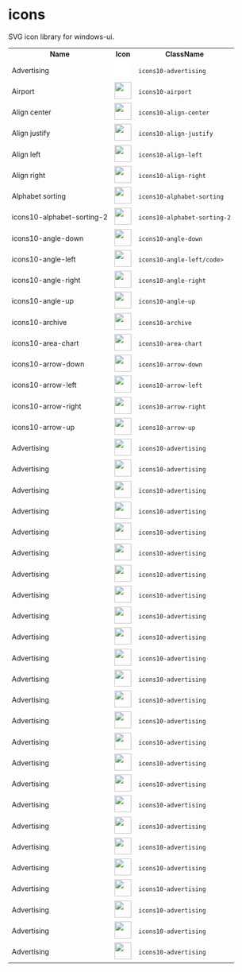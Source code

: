 # icons
SVG icon library for windows-ui.


<table>
  <tr>
    <th>Name</th>
    <th>Icon</th>
    <th>ClassName</th>
  </tr>
  <tr>
    <td>Advertising</td>
    <td>
	<img width="34" height="34" src="./svg/light/icons10-advertising.svg#gh-dark-mode-only" src="./svg/light/icons10-advertising.svg#gh-light-mode-only" />
    </td>
    <td><code>icons10-advertising</code></td>
  </tr>
	<tr>
    <td>Airport</td>
    <td>
      <picture>
        <source media="(prefers-color-scheme: dark)" srcset="svg/light/icons10-airport.svg">
        <source media="(prefers-color-scheme: light)" srcset="svg/dark/icons10-airport.svg">
        <img width="34" height="34">
      </picture>
    </td>
    <td><code>icons10-airport</code></td>
	</tr>
	<tr>
    <td>Align center</td>
    <td>
      <picture>
        <source media="(prefers-color-scheme: dark)" srcset="svg/light/icons10-align-center.svg">
        <source media="(prefers-color-scheme: light)" srcset="svg/dark/icons10-align-center.svg">
        <img width="34" height="34">
      </picture>
    </td>
    <td><code>icons10-align-center</code></td>
  </tr>
	<tr>
    <td>Align justify</td>
    <td>
      <picture>
        <source media="(prefers-color-scheme: dark)" srcset="svg/light/icons10-align-justify.svg">
        <source media="(prefers-color-scheme: light)" srcset="svg/dark/icons10-align-justify.svg">
        <img width="34" height="34">
      </picture>
    </td>
    <td><code>icons10-align-justify</code></td>
  </tr>
	<tr>
    <td>Align left</td>
    <td>
      <picture>
        <source media="(prefers-color-scheme: dark)" srcset="svg/light/icons10-align-left.svg">
        <source media="(prefers-color-scheme: light)" srcset="svg/dark/icons10-align-left.svg">
        <img width="34" height="34">
      </picture>
    </td>
    <td><code>icons10-align-left</code></td>
  </tr>
	<tr>
    <td>Align right</td>
    <td>
      <picture>
        <source media="(prefers-color-scheme: dark)" srcset="svg/light/icons10-align-right.svg">
        <source media="(prefers-color-scheme: light)" srcset="svg/dark/icons10-align-right.svg">
        <img width="34" height="34">
      </picture>
    </td>
    <td><code>icons10-align-right</code></td>
  </tr>
	<tr>
    <td>Alphabet sorting</td>
    <td>
      <picture>
        <source media="(prefers-color-scheme: dark)" srcset="svg/light/icons10-alphabet-sorting.svg">
        <source media="(prefers-color-scheme: light)" srcset="svg/dark/icons10-alphabet-sorting.svg">
        <img width="34" height="34">
      </picture>
    </td>
    <td><code>icons10-alphabet-sorting</code></td>
  </tr>
	<tr>
    <td>icons10-alphabet-sorting-2</td>
    <td>
      <picture>
        <source media="(prefers-color-scheme: dark)" srcset="svg/light/icons10-alphabet-sorting-2.svg">
        <source media="(prefers-color-scheme: light)" srcset="svg/dark/icons10-alphabet-sorting-2.svg">
        <img width="34" height="34">
      </picture>
    </td>
    <td><code>icons10-alphabet-sorting-2</code></td>
  </tr>
	<tr>
    <td>icons10-angle-down</td>
    <td>
      <picture>
        <source media="(prefers-color-scheme: dark)" srcset="svg/light/icons10-angle-down.svg">
        <source media="(prefers-color-scheme: light)" srcset="svg/dark/icons10-angle-down.svg">
        <img width="34" height="34">
      </picture>
    </td>
    <td><code>icons10-angle-down</code></td>
  </tr>
	<tr>
    <td>icons10-angle-left</td>
    <td>
      <picture>
        <source media="(prefers-color-scheme: dark)" srcset="svg/light/icons10-angle-left.svg">
        <source media="(prefers-color-scheme: light)" srcset="svg/dark/icons10-angle-left.svg">
        <img width="34" height="34">
      </picture>
    </td>
    <td><code>icons10-angle-left/code></td>
  </tr>
	<tr>
    <td>icons10-angle-right</td>
    <td>
      <picture>
        <source media="(prefers-color-scheme: dark)" srcset="svg/light/icons10-angle-right.svg">
        <source media="(prefers-color-scheme: light)" srcset="svg/dark/icons10-angle-right.svg">
        <img width="34" height="34">
      </picture>
    </td>
    <td><code>icons10-angle-right</code></td>
  </tr>
	<tr>
    <td>icons10-angle-up</td>
    <td>
      <picture>
        <source media="(prefers-color-scheme: dark)" srcset="svg/light/icons10-angle-up.svg">
        <source media="(prefers-color-scheme: light)" srcset="svg/dark/icons10-angle-up.svg">
        <img width="34" height="34">
      </picture>
    </td>
    <td><code>icons10-angle-up</code></td>
  </tr>
	<tr>
    <td>icons10-archive</td>
    <td>
      <picture>
        <source media="(prefers-color-scheme: dark)" srcset="svg/light/icons10-archive.svg">
        <source media="(prefers-color-scheme: light)" srcset="svg/dark/icons10-archive.svg">
        <img width="34" height="34">
      </picture>
    </td>
    <td><code>icons10-archive</code></td>
  </tr>
	<tr>
    <td>icons10-area-chart</td>
    <td>
      <picture>
        <source media="(prefers-color-scheme: dark)" srcset="svg/light/icons10-area-chart.svg">
        <source media="(prefers-color-scheme: light)" srcset="svg/dark/icons10-area-chart.svg">
        <img width="34" height="34">
      </picture>
    </td>
    <td><code>icons10-area-chart</code></td>
  </tr>
	<tr>
    <td>icons10-arrow-down</td>
    <td>
      <picture>
        <source media="(prefers-color-scheme: dark)" srcset="svg/light/icons10-arrow-down.svg">
        <source media="(prefers-color-scheme: light)" srcset="svg/dark/icons10-arrow-down.svg">
        <img width="34" height="34">
      </picture>
    </td>
    <td><code>icons10-arrow-down</code></td>
  </tr>
	<tr>
    <td>icons10-arrow-left</td>
    <td>
      <picture>
        <source media="(prefers-color-scheme: dark)" srcset="svg/light/icons10-arrow-left.svg">
        <source media="(prefers-color-scheme: light)" srcset="svg/dark/icons10-arrow-left.svg">
        <img width="34" height="34">
      </picture>
    </td>
    <td><code>icons10-arrow-left</code></td>
  </tr>
	<tr>
    <td>icons10-arrow-right</td>
    <td>
      <picture>
        <source media="(prefers-color-scheme: dark)" srcset="svg/light/icons10-arrow-right.svg">
        <source media="(prefers-color-scheme: light)" srcset="svg/dark/icons10-arrow-right.svg">
        <img width="34" height="34">
      </picture>
    </td>
    <td><code>icons10-arrow-right</code></td>
  </tr>
	<tr>
    <td>icons10-arrow-up</td>
    <td>
      <picture>
        <source media="(prefers-color-scheme: dark)" srcset="svg/light/icons10-arrow-up.svg">
        <source media="(prefers-color-scheme: light)" srcset="svg/dark/icons10-arrow-up.svg">
        <img width="34" height="34">
      </picture>
    </td>
    <td><code>icons10-arrow-up</code></td>
  </tr>
	<tr>
    <td>Advertising</td>
    <td>
      <picture>
        <source media="(prefers-color-scheme: dark)" srcset="svg/light/icons10-advertising.svg">
        <source media="(prefers-color-scheme: light)" srcset="svg/dark/icons10-advertising.svg">
        <img width="34" height="34">
      </picture>
    </td>
    <td><code>icons10-advertising</code></td>
  </tr>
	<tr>
    <td>Advertising</td>
    <td>
      <picture>
        <source media="(prefers-color-scheme: dark)" srcset="svg/light/icons10-advertising.svg">
        <source media="(prefers-color-scheme: light)" srcset="svg/dark/icons10-advertising.svg">
        <img width="34" height="34">
      </picture>
    </td>
    <td><code>icons10-advertising</code></td>
  </tr>
	<tr>
    <td>Advertising</td>
    <td>
      <picture>
        <source media="(prefers-color-scheme: dark)" srcset="svg/light/icons10-advertising.svg">
        <source media="(prefers-color-scheme: light)" srcset="svg/dark/icons10-advertising.svg">
        <img width="34" height="34">
      </picture>
    </td>
    <td><code>icons10-advertising</code></td>
  </tr>
	<tr>
    <td>Advertising</td>
    <td>
      <picture>
        <source media="(prefers-color-scheme: dark)" srcset="svg/light/icons10-advertising.svg">
        <source media="(prefers-color-scheme: light)" srcset="svg/dark/icons10-advertising.svg">
        <img width="34" height="34">
      </picture>
    </td>
    <td><code>icons10-advertising</code></td>
  </tr>
	<tr>
    <td>Advertising</td>
    <td>
      <picture>
        <source media="(prefers-color-scheme: dark)" srcset="svg/light/icons10-advertising.svg">
        <source media="(prefers-color-scheme: light)" srcset="svg/dark/icons10-advertising.svg">
        <img width="34" height="34">
      </picture>
    </td>
    <td><code>icons10-advertising</code></td>
  </tr>
	<tr>
    <td>Advertising</td>
    <td>
      <picture>
        <source media="(prefers-color-scheme: dark)" srcset="svg/light/icons10-advertising.svg">
        <source media="(prefers-color-scheme: light)" srcset="svg/dark/icons10-advertising.svg">
        <img width="34" height="34">
      </picture>
    </td>
    <td><code>icons10-advertising</code></td>
  </tr>
	<tr>
    <td>Advertising</td>
    <td>
      <picture>
        <source media="(prefers-color-scheme: dark)" srcset="svg/light/icons10-advertising.svg">
        <source media="(prefers-color-scheme: light)" srcset="svg/dark/icons10-advertising.svg">
        <img width="34" height="34">
      </picture>
    </td>
    <td><code>icons10-advertising</code></td>
  </tr>
	<tr>
    <td>Advertising</td>
    <td>
      <picture>
        <source media="(prefers-color-scheme: dark)" srcset="svg/light/icons10-advertising.svg">
        <source media="(prefers-color-scheme: light)" srcset="svg/dark/icons10-advertising.svg">
        <img width="34" height="34">
      </picture>
    </td>
    <td><code>icons10-advertising</code></td>
  </tr>
	<tr>
    <td>Advertising</td>
    <td>
      <picture>
        <source media="(prefers-color-scheme: dark)" srcset="svg/light/icons10-advertising.svg">
        <source media="(prefers-color-scheme: light)" srcset="svg/dark/icons10-advertising.svg">
        <img width="34" height="34">
      </picture>
    </td>
    <td><code>icons10-advertising</code></td>
  </tr>
	<tr>
    <td>Advertising</td>
    <td>
      <picture>
        <source media="(prefers-color-scheme: dark)" srcset="svg/light/icons10-advertising.svg">
        <source media="(prefers-color-scheme: light)" srcset="svg/dark/icons10-advertising.svg">
        <img width="34" height="34">
      </picture>
    </td>
    <td><code>icons10-advertising</code></td>
  </tr>
	<tr>
    <td>Advertising</td>
    <td>
      <picture>
        <source media="(prefers-color-scheme: dark)" srcset="svg/light/icons10-advertising.svg">
        <source media="(prefers-color-scheme: light)" srcset="svg/dark/icons10-advertising.svg">
        <img width="34" height="34">
      </picture>
    </td>
    <td><code>icons10-advertising</code></td>
  </tr>
	<tr>
    <td>Advertising</td>
    <td>
      <picture>
        <source media="(prefers-color-scheme: dark)" srcset="svg/light/icons10-advertising.svg">
        <source media="(prefers-color-scheme: light)" srcset="svg/dark/icons10-advertising.svg">
        <img width="34" height="34">
      </picture>
    </td>
    <td><code>icons10-advertising</code></td>
  </tr>
	<tr>
    <td>Advertising</td>
    <td>
      <picture>
        <source media="(prefers-color-scheme: dark)" srcset="svg/light/icons10-advertising.svg">
        <source media="(prefers-color-scheme: light)" srcset="svg/dark/icons10-advertising.svg">
        <img width="34" height="34">
      </picture>
    </td>
    <td><code>icons10-advertising</code></td>
  </tr>
	<tr>
    <td>Advertising</td>
    <td>
      <picture>
        <source media="(prefers-color-scheme: dark)" srcset="svg/light/icons10-advertising.svg">
        <source media="(prefers-color-scheme: light)" srcset="svg/dark/icons10-advertising.svg">
        <img width="34" height="34">
      </picture>
    </td>
    <td><code>icons10-advertising</code></td>
  </tr>
	<tr>
    <td>Advertising</td>
    <td>
      <picture>
        <source media="(prefers-color-scheme: dark)" srcset="svg/light/icons10-advertising.svg">
        <source media="(prefers-color-scheme: light)" srcset="svg/dark/icons10-advertising.svg">
        <img width="34" height="34">
      </picture>
    </td>
    <td><code>icons10-advertising</code></td>
  </tr>
	<tr>
    <td>Advertising</td>
    <td>
      <picture>
        <source media="(prefers-color-scheme: dark)" srcset="svg/light/icons10-advertising.svg">
        <source media="(prefers-color-scheme: light)" srcset="svg/dark/icons10-advertising.svg">
        <img width="34" height="34">
      </picture>
    </td>
    <td><code>icons10-advertising</code></td>
  </tr>
	<tr>
    <td>Advertising</td>
    <td>
      <picture>
        <source media="(prefers-color-scheme: dark)" srcset="svg/light/icons10-advertising.svg">
        <source media="(prefers-color-scheme: light)" srcset="svg/dark/icons10-advertising.svg">
        <img width="34" height="34">
      </picture>
    </td>
    <td><code>icons10-advertising</code></td>
  </tr>
	<tr>
    <td>Advertising</td>
    <td>
      <picture>
        <source media="(prefers-color-scheme: dark)" srcset="svg/light/icons10-advertising.svg">
        <source media="(prefers-color-scheme: light)" srcset="svg/dark/icons10-advertising.svg">
        <img width="34" height="34">
      </picture>
    </td>
    <td><code>icons10-advertising</code></td>
  </tr>
	<tr>
    <td>Advertising</td>
    <td>
      <picture>
        <source media="(prefers-color-scheme: dark)" srcset="svg/light/icons10-advertising.svg">
        <source media="(prefers-color-scheme: light)" srcset="svg/dark/icons10-advertising.svg">
        <img width="34" height="34">
      </picture>
    </td>
    <td><code>icons10-advertising</code></td>
  </tr>
	<tr>
    <td>Advertising</td>
    <td>
      <picture>
        <source media="(prefers-color-scheme: dark)" srcset="svg/light/icons10-advertising.svg">
        <source media="(prefers-color-scheme: light)" srcset="svg/dark/icons10-advertising.svg">
        <img width="34" height="34">
      </picture>
    </td>
    <td><code>icons10-advertising</code></td>
  </tr>
	<tr>
    <td>Advertising</td>
    <td>
      <picture>
        <source media="(prefers-color-scheme: dark)" srcset="svg/light/icons10-advertising.svg">
        <source media="(prefers-color-scheme: light)" srcset="svg/dark/icons10-advertising.svg">
        <img width="34" height="34">
      </picture>
    </td>
    <td><code>icons10-advertising</code></td>
  </tr>
	<tr>
    <td>Advertising</td>
    <td>
      <picture>
        <source media="(prefers-color-scheme: dark)" srcset="svg/light/icons10-advertising.svg">
        <source media="(prefers-color-scheme: light)" srcset="svg/dark/icons10-advertising.svg">
        <img width="34" height="34">
      </picture>
    </td>
    <td><code>icons10-advertising</code></td>
  </tr>
	<tr>
    <td>Advertising</td>
    <td>
      <picture>
        <source media="(prefers-color-scheme: dark)" srcset="svg/light/icons10-advertising.svg">
        <source media="(prefers-color-scheme: light)" srcset="svg/dark/icons10-advertising.svg">
        <img width="34" height="34">
      </picture>
    </td>
    <td><code>icons10-advertising</code></td>
  </tr>
	<tr>
    <td>Advertising</td>
    <td>
      <picture>
        <source media="(prefers-color-scheme: dark)" srcset="svg/light/icons10-advertising.svg">
        <source media="(prefers-color-scheme: light)" srcset="svg/dark/icons10-advertising.svg">
        <img width="34" height="34">
      </picture>
    </td>
    <td><code>icons10-advertising</code></td>
  </tr>
	<tr>
    <td>Advertising</td>
    <td>
      <picture>
        <source media="(prefers-color-scheme: dark)" srcset="svg/light/icons10-advertising.svg">
        <source media="(prefers-color-scheme: light)" srcset="svg/dark/icons10-advertising.svg">
        <img width="34" height="34">
      </picture>
    </td>
    <td><code>icons10-advertising</code></td>
  </tr>
	
</table>
